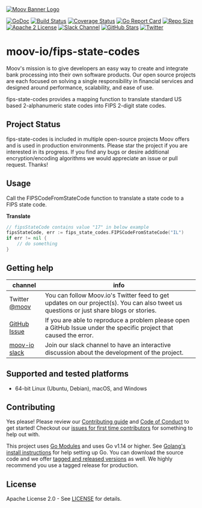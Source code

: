 [![Moov Banner Logo](https://user-images.githubusercontent.com/20115216/104214617-885b3c80-53ec-11eb-8ce0-9fc745fb5bfc.png)](https://github.com/moov-io)

<!--
<p align="center">
  <a href="https://moov-io.github.io/ach/">Project Documentation</a>
  ·
  <a href="https://moov-io.github.io/ach/api/#get-/files">API Endpoints</a>
  ·
  <a href="https://moov.io/blog/education/ach-api-guide/">API Guide</a>
  ·
  <a href="https://slack.moov.io/">Community</a>
  ·
  <a href="https://moov.io/blog/">Blog</a>
  <br>
  <br>
</p>
-->

[![GoDoc](https://godoc.org/github.com/moov-io/fips-state-codes?status.svg)](https://godoc.org/github.com/moov-io/fips-state-codes)
[![Build Status](https://github.com/moov-io/fips-state-codes/workflows/Go/badge.svg)](https://github.com/moov-io/fips-state-codes/actions)
[![Coverage Status](https://codecov.io/gh/moov-io/fips-state-codes/branch/master/graph/badge.svg)](https://codecov.io/gh/moov-io/fips-state-codes)
[![Go Report Card](https://goreportcard.com/badge/github.com/moov-io/fips-state-codes)](https://goreportcard.com/report/github.com/moov-io/fips-state-codes)
[![Repo Size](https://img.shields.io/github/languages/code-size/moov-io/fips-state-codes?label=project%20size)](https://github.com/moov-io/fips-state-codes)
[![Apache 2 License](https://img.shields.io/badge/license-Apache2-blue.svg)](https://raw.githubusercontent.com/moov-io/fips-state-codes/master/LICENSE)
[![Slack Channel](https://slack.moov.io/badge.svg?bg=e01563&fgColor=fffff)](https://slack.moov.io/)
[![GitHub Stars](https://img.shields.io/github/stars/moov-io/fips-state-codes)](https://github.com/moov-io/fips-state-codes)
[![Twitter](https://img.shields.io/twitter/follow/moov?style=social)](https://twitter.com/moov?lang=en)

# moov-io/fips-state-codes
Moov's mission is to give developers an easy way to create and integrate bank processing into their own software products. Our open source projects are each focused on solving a single responsibility in financial services and designed around performance, scalability, and ease of use.

fips-state-codes provides a mapping function to translate standard US based 2-alphanumeric state codes into FIPS 2-digit state codes.

## Project Status

fips-state-codes is included in multiple open-source projects Moov offers and is used in production environments. Please star the project if you are interested in its progress. If you find any bugs or desire additional encryption/encoding algorithms we would appreciate an issue or pull request. Thanks!

## Usage

Call the FIPSCodeFromStateCode function to translate a state code to a FIPS state code.

**Translate**
```go
// fipsStateCode contains value "17" in below example
fipsStateCode, err := fips_state_codes.FIPSCodeFromStateCode("IL")
if err != nil {
    // do something
}
```

## Getting help

channel | info
 ------- | -------
Twitter [@moov](https://twitter.com/moov)	| You can follow Moov.io's Twitter feed to get updates on our project(s). You can also tweet us questions or just share blogs or stories.
[GitHub Issue](https://github.com/moov-io/fips-state-codes/issues/new) | If you are able to reproduce a problem please open a GitHub Issue under the specific project that caused the error.
[moov-io slack](https://slack.moov.io/) | Join our slack channel to have an interactive discussion about the development of the project.

## Supported and tested platforms

- 64-bit Linux (Ubuntu, Debian), macOS, and Windows

## Contributing

Yes please! Please review our [Contributing guide](CONTRIBUTING.md) and [Code of Conduct](https://github.com/moov-io/ach/blob/master/CODE_OF_CONDUCT.md) to get started! Checkout our [issues for first time contributors](https://github.com/moov-io/watchman/contribute) for something to help out with.

This project uses [Go Modules](https://github.com/golang/go/wiki/Modules) and uses Go v1.14 or higher. See [Golang's install instructions](https://golang.org/doc/install) for help setting up Go. You can download the source code and we offer [tagged and released versions](https://github.com/moov-io/ach/releases/latest) as well. We highly recommend you use a tagged release for production.

## License

Apache License 2.0 - See [LICENSE](LICENSE) for details.
